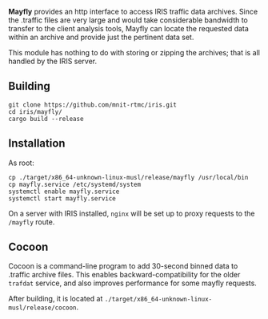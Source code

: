 **Mayfly** provides an http interface to access IRIS traffic data archives.
Since the .traffic files are very large and would take considerable bandwidth
to transfer to the client analysis tools, Mayfly can locate the requested data
within an archive and provide just the pertinent data set.

This module has nothing to do with storing or zipping the archives; that is all
handled by the IRIS server.

## Building

```
git clone https://github.com/mnit-rtmc/iris.git
cd iris/mayfly/
cargo build --release
```

## Installation

As root:
```
cp ./target/x86_64-unknown-linux-musl/release/mayfly /usr/local/bin
cp mayfly.service /etc/systemd/system
systemctl enable mayfly.service
systemctl start mayfly.service
```

On a server with IRIS installed, `nginx` will be set up to proxy requests to
the `/mayfly` route.

## Cocoon

Cocoon is a command-line program to add 30-second binned data to .traffic
archive files.  This enables backward-compatibility for the older `trafdat`
service, and also improves performance for some mayfly requests.

After building, it is located at
`./target/x86_64-unknown-linux-musl/release/cocoon`.
